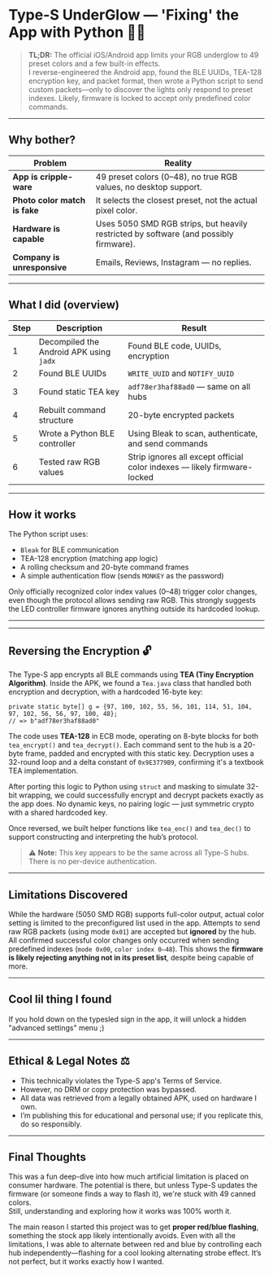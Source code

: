 # Type-S UnderGlow — 'Fixing' the App with Python 🐒✨
> **TL;DR:** The official iOS/Android app limits your RGB underglow to 49 preset colors and a few built-in effects.  
> I reverse-engineered the Android app, found the BLE UUIDs, TEA-128 encryption key, and packet format, then wrote a Python script to send custom packets—only to discover the lights only respond to preset indexes. Likely, firmware is locked to accept only predefined color commands.

---

## Why bother?

| Problem | Reality |
|--------|---------|
| **App is cripple-ware** | 49 preset colors (0–48), no true RGB values, no desktop support. |
| **Photo color match is fake** | It selects the closest preset, not the actual pixel color. |
| **Hardware is capable** | Uses 5050 SMD RGB strips, but heavily restricted by software (and possibly firmware). |
| **Company is unresponsive** | Emails, Reviews, Instagram — no replies. |

---

## What I did (overview)

| Step | Description | Result |
|------|-------------|--------|
| 1 | Decompiled the Android APK using `jadx` | Found BLE code, UUIDs, encryption |
| 2 | Found BLE UUIDs | `WRITE_UUID` and `NOTIFY_UUID` |
| 3 | Found static TEA key | `adf78er3haf88ad0` — same on all hubs |
| 4 | Rebuilt command structure | 20-byte encrypted packets |
| 5 | Wrote a Python BLE controller | Using Bleak to scan, authenticate, and send commands |
| 6 | Tested raw RGB values | Strip ignores all except official color indexes — likely firmware-locked |

---

## How it works

The Python script uses:
- `Bleak` for BLE communication
- TEA-128 encryption (matching app logic)
- A rolling checksum and 20-byte command frames
- A simple authentication flow (sends `MONKEY` as the password)

Only officially recognized color index values (0–48) trigger color changes, even though the protocol allows sending raw RGB. This strongly suggests the LED controller firmware ignores anything outside its hardcoded lookup.

---

---

## Reversing the Encryption 🔓

The Type-S app encrypts all BLE commands using **TEA (Tiny Encryption Algorithm)**. Inside the APK, we found a `Tea.java` class that handled both encryption and decryption, with a hardcoded 16-byte key:

```
private static byte[] g = {97, 100, 102, 55, 56, 101, 114, 51, 104, 97, 102, 56, 56, 97, 100, 48};
// => b"adf78er3haf88ad0"
```

The code uses **TEA-128** in ECB mode, operating on 8-byte blocks for both `tea_encrypt()` and `tea_decrypt()`. Each command sent to the hub is a 20-byte frame, padded and encrypted with this static key. Decryption uses a 32-round loop and a delta constant of `0x9E3779B9`, confirming it's a textbook TEA implementation.

After porting this logic to Python using `struct` and masking to simulate 32-bit wrapping, we could successfully encrypt and decrypt packets exactly as the app does. No dynamic keys, no pairing logic — just symmetric crypto with a shared hardcoded key.

Once reversed, we built helper functions like `tea_enc()` and `tea_dec()` to support constructing and interpreting the hub’s protocol.

> ⚠️ **Note:** This key appears to be the same across all Type-S hubs. There is no per-device authentication.


---

## Limitations Discovered

While the hardware (5050 SMD RGB) supports full-color output, actual color setting is limited to the preconfigured list used in the app. Attempts to send raw RGB packets (using mode `0x01`) are accepted but **ignored** by the hub.  
All confirmed successful color changes only occurred when sending predefined indexes (`mode 0x00`, `color index 0–48`). This shows the **firmware is likely rejecting anything not in its preset list**, despite being capable of more.

---

## Cool lil thing I found

If you hold down on the typesled sign in the app, it will unlock a hidden "advanced settings" menu ;)

---

## Ethical & Legal Notes ⚖️

- This technically violates the Type-S app's Terms of Service.
- However, no DRM or copy protection was bypassed.
- All data was retrieved from a legally obtained APK, used on hardware I own.
- I’m publishing this for educational and personal use; if you replicate this, do so responsibly.

---

## Final Thoughts

This was a fun deep-dive into how much artificial limitation is placed on consumer hardware. The potential is there, but unless Type-S updates the firmware (or someone finds a way to flash it), we're stuck with 49 canned colors.  
Still, understanding and exploring how it works was 100% worth it.

The main reason I started this project was to get **proper red/blue flashing**, something the stock app likely intentionally avoids. Even with all the limitations, I was able to alternate between red and blue by controlling each hub independently—flashing for a cool looking alternating strobe effect. It’s not perfect, but it works exactly how I wanted.

